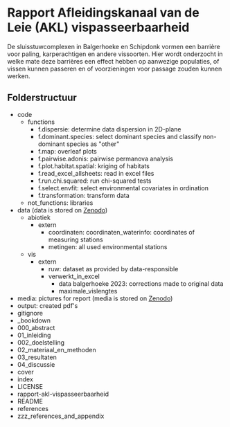 # Rapport Afleidingskanaal van de Leie (AKL) vispasseerbaarheid

De sluisstuwcomplexen in Balgerhoeke en Schipdonk vormen een barrière voor paling, karperachtigen en andere vissoorten. Hier wordt onderzocht in welke mate deze barrières een effect hebben op aanwezige populaties, of vissen kunnen passeren en of voorzieningen voor passage zouden kunnen werken. 

## Folderstructuur

* code
	* functions
		* f.dispersie: determine data dispersion in 2D-plane
		* f.dominant.species: select dominant species and classify non-dominant species as "other"
		* f.map: overleaf plots
		* f.pairwise.adonis: pairwise permanova analysis
		* f.plot.habitat.spatial: kriging of habitats
		* f.read_excel_allsheets: read in excel files
		* f.run.chi.squared: run chi-squared tests
		* f.select.envfit: select environmental covariates in ordination
		* f.transformation: transform data
	* not_functions: libraries
* data (data is stored on [Zenodo](https://doi.org/10.5281/zenodo.17017617))
	* abiotiek
		* extern
			* coordinaten: coordinaten_waterinfo: coordinates of measuring stations
			* metingen: all used environmental stations
	* vis
		* extern
			* ruw: dataset as provided by data-responsible
			* verwerkt_in_excel
				* data balgerhoeke 2023: corrections made to original data
				* maximale_vislengtes		
* media: pictures for report (media is stored on [Zenodo](https://doi.org/10.5281/zenodo.17017617))
* output: created pdf's
* gitignore
* _bookdown
* 000_abstract
* 01_inleiding
* 002_doelstelling
* 02_materiaal_en_methoden
* 03_resultaten
* 04_discussie
* cover
* index
* LICENSE
* rapport-akl-vispasseerbaarheid
* README
* references
* zzz_references_and_appendix

 
